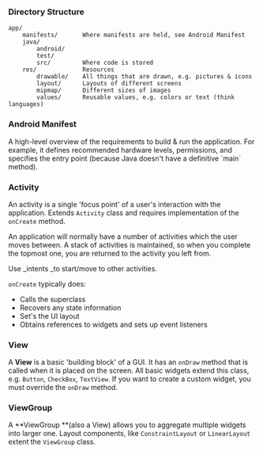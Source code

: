 ### Directory Structure

```
app/
    manifests/       Where manifests are held, see Android Manifest
    java/
        android/
        test/
        src/         Where code is stored
    res/             Resources
        drawable/    All things that are drawn, e.g. pictures & icons
        layout/      Layouts of different screens
        mipmap/      Different sizes of images
        values/      Reusable values, e.g. colors or text (think languages)
```

### Android Manifest

A high-level overview of the requirements to build & run the application. For example, it defines recommended hardware levels, permissions, and specifies the entry point \(because Java doesn't have a definitive \`main\` method\).

### Activity

An activity is a single 'focus point' of a user's interaction with the application. Extends `Activity` class and requires implementation of the `onCreate` method.

An application will normally have a number of activities which the user moves between. A stack of activities is maintained, so when you complete the topmost one, you are returned to the activity you left from.

Use \_intents \_to start/move to other activities.

`onCreate` typically does:

* Calls the superclass
* Recovers any state information
* Set's the UI layout
* Obtains references to widgets and sets up event listeners

### View

A **View** is a basic 'building block' of a GUI. It has an `onDraw` method that is called when it is placed on the screen. All basic widgets extend this class, e.g. `Button`, `CheckBox`, `TextView`. If you want to create a custom widget, you must override the `onDraw` method.

### ViewGroup

A **ViewGroup **\(also a View\) allows you to aggregate multiple widgets into larger one. Layout components, like `ConstraintLayout` or `LinearLayout` extent the `ViewGroup` class.



